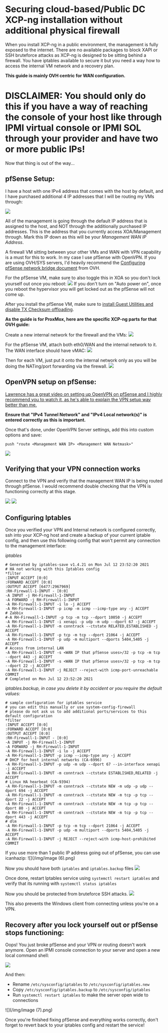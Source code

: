 # Securing cloud-based/Public DC XCP-ng installation without additional physical firewall

When you install XCP-ng in a public environment, the management is fully exposed to the internet. There are no available packages to block XAPI or SSH bruteforce attacks as XCP-ng is designed to be sitting behind a firewall. You have iptables available to secure it but you need a way how to access the internal VM network and a recovery plan.

**This guide is mainly OVH centric for WAN configuration.** 

# **DISCLAIMER: You should only do this if you have a way of reaching the console of your host like through IPMI virtual console or IPMI SOL through your provider and have two or more public IPs!** 

Now that thing is out of the way...

## pfSense Setup:

I have a host with one IPv4 address that comes with the host by default, and I have purchased additional 4 IP addresses that I will be routing my VMs through:

![](/img/chrome_2021-10-23_23-24-58.png)

All of the management is going through the default IP address that is assigned to the host, and NOT through the additionally purchased IP addresses. This is the address that you currently access XOA/Management through. Mark this IP down as this will be your *Management WAN IP Address*.

A firewall VM sitting between your other VMs and WAN with VPN capability is a must for this to work. In my case I use pfSense with OpenVPN. If you are using OVH/SYS servers, I'd heavily recommend the [Configuring pfSense network bridge document](https://docs.ovh.com/ie/en/dedicated/pfSense-bridging/) from OVH. 

For the pfSense VM, make sure to also toggle this in XOA so you don't lock yourself out once you reboot:
![](/img/chrome_2021-10-23_22-58-59.png)
If you don't turn on "Auto power on", once you reboot the hypervisor you will get locked out as the pfSense will not come up.

After you install the pfSense VM, make sure to [install Guest Utilities and disable TX Checksum offloading](https://xcp-ng.org/blog/2019/08/20/how-to-install-pfsense-in-a-vm/#2-install-guest-utilities).

**As the guide is for ProxMox, here are the specific XCP-ng parts for that OVH guide:**

Create a new internal network for the firewall and the VMs:
![](/img/chrome_2021-10-23_23-01-14.png)

For the pfSense VM, attach both eth0/WAN and the internal network to it. The WAN interface should have vMAC:
![](/img/chrome_2021-10-23_23-02-30.png)

Then for each VM, just put it onto the internal network only as you will be doing the NATing/port forwarding via the firewall.
![](/img/chrome_2021-10-23_23-03-02.png)


## OpenVPN setup on pfSense:

[Lawrence has a great video on setting up OpenVPN on pfSense and I highly recommend you to watch it, as he's able to explain the VPN setup way better than me.](https://www.youtube.com/watch?v=PgielyUFGeQ)


**Ensure that "IPv4 Tunnel Network" and "IPv4 Local network(s)" is entered correctly as this is important.**

Once that's done, under OpenVPN Server settings, add this into custom options and save:
```
push "route <Management WAN IP> <Management WAN Netmask>"
```
![](/img/chrome_2021-10-23_23-45-55.png)

## Verifying that your VPN connection works

Connect to the VPN and verify that the management WAN IP is being routed through pfSense. I would recommend double checking that the VPN is functioning correctly at this stage.

![](/img/WindowsTerminal_2021-10-23_23-49-05.png)
![](/img/chrome_2021-10-23_23-44-30.png)

## Configuring Iptables

Once you verified your VPN and Internal network is configured correctly, ssh into your XCP-ng host and create a backup of your current iptable config, and then use this following config that won't permit any connection to the management interface:

*iptables*
```
# Generated by iptables-save v1.4.21 on Mon Jul 12 23:52:20 2021
# HA not working with this Iptables config
*filter
:INPUT ACCEPT [0:0]
:FORWARD ACCEPT [0:0]
:OUTPUT ACCEPT [6477:2967969]
:RH-Firewall-1-INPUT - [0:0]
-A INPUT -j RH-Firewall-1-INPUT
-A FORWARD -j RH-Firewall-1-INPUT
-A RH-Firewall-1-INPUT -i lo -j ACCEPT
-A RH-Firewall-1-INPUT -p icmp -m icmp --icmp-type any -j ACCEPT
# Zabbix
#-A RH-Firewall-1-INPUT -p tcp -m tcp --dport 10050 -j ACCEPT
-A RH-Firewall-1-INPUT -i xenapi -p udp -m udp --dport 67 -j ACCEPT
-A RH-Firewall-1-INPUT -m conntrack --ctstate RELATED,ESTABLISHED -j ACCEPT
-A RH-Firewall-1-INPUT -p tcp -m tcp --dport 21064 -j ACCEPT
-A RH-Firewall-1-INPUT -p udp -m multiport --dports 5404,5405 -j ACCEPT
# Access from internal LAN
-A RH-Firewall-1-INPUT -s <WAN IP that pfSense uses>/32 -p tcp -m tcp --dport 443 -j ACCEPT
-A RH-Firewall-1-INPUT -s <WAN IP that pfSense uses>/32 -p tcp -m tcp --dport 22 -j ACCEPT
-A RH-Firewall-1-INPUT -j REJECT --reject-with icmp-port-unreachable
COMMIT
# Completed on Mon Jul 12 23:52:20 2021
```
*iptables.backup, in case you delete it by accident or you require the default values:*
```
# sample configuration for iptables service
# you can edit this manually or use system-config-firewall
# please do not ask us to add additional ports/services to this default configuration
*filter
:INPUT ACCEPT [0:0]
:FORWARD ACCEPT [0:0]
:OUTPUT ACCEPT [0:0]
:RH-Firewall-1-INPUT - [0:0]
-A INPUT -j RH-Firewall-1-INPUT
-A FORWARD -j RH-Firewall-1-INPUT
-A RH-Firewall-1-INPUT -i lo -j ACCEPT
-A RH-Firewall-1-INPUT -p icmp --icmp-type any -j ACCEPT
# DHCP for host internal networks (CA-6996)
-A RH-Firewall-1-INPUT -p udp -m udp --dport 67 --in-interface xenapi -j ACCEPT
-A RH-Firewall-1-INPUT -m conntrack --ctstate ESTABLISHED,RELATED -j ACCEPT
# Linux HA hearbeat (CA-9394)
-A RH-Firewall-1-INPUT -m conntrack --ctstate NEW -m udp -p udp --dport 694 -j ACCEPT
-A RH-Firewall-1-INPUT -m conntrack --ctstate NEW -m tcp -p tcp --dport 22 -j ACCEPT
-A RH-Firewall-1-INPUT -m conntrack --ctstate NEW -m tcp -p tcp --dport 80 -j ACCEPT
-A RH-Firewall-1-INPUT -m conntrack --ctstate NEW -m tcp -p tcp --dport 443 -j ACCEPT
# dlm
-A RH-Firewall-1-INPUT -p tcp -m tcp --dport 21064 -j ACCEPT
-A RH-Firewall-1-INPUT -p udp -m multiport --dports 5404,5405 -j ACCEPT
-A RH-Firewall-1-INPUT -j REJECT --reject-with icmp-host-prohibited
COMMIT
```
If you use more than 1 public IP address going out of pfSense, you can use icanhazip:
![](/img/image (6).png)

Now you should have both `iptables` and `iptables.backup` files
![](/img/f4d58512e4517826ee0786c92e8d124ca631bbe3.png)

Once done, restart Iptables service using `systemctl restart iptables` and verify that its running with `systemctl status iptables`

Now you should be protected from bruteforce SSH attacks.
![](/img/b64b8bc85bb24888197a9a967c1f16ec60c1723d.png)

This also prevents the Windows client from connecting unless you're on a VPN.

## Recovery after you lock yourself out or pfSense stops functioning:

Oops! You just broke pfSense and your VPN or routing doesn't work anymore. 
Open an IPMI console connection to your server and open a new local command shell:

![](/img/dyCf2oIwp9QhXjcHR0yDIaBxvA4.png)

And then:
* Rename `/etc/sysconfig/iptables` to `/etc/sysconfig/iptables.new`
* Copy `/etc/sysconfig/iptables.backup` to `/etc/sysconfig/iptables`
* Run `systemctl restart iptables` to make the server open wide to connections

![](/img/image (7).png)

Once you're finished fixing pfSense and everything works correctly, don't forget to revert back to your iptables config and restart the service!



